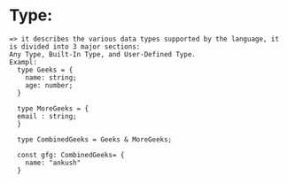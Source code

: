 # Type:
    => it describes the various data types supported by the language, it is divided into 3 major sections: 
    Any Type, Built-In Type, and User-Defined Type.
    Exampl:
      type Geeks = {
        name: string;
        age: number;
      }

      type MoreGeeks = {
      email : string;
      }

      type CombinedGeeks = Geeks & MoreGeeks;

      const gfg: CombinedGeeks= {
        name: "ankush"
      }
